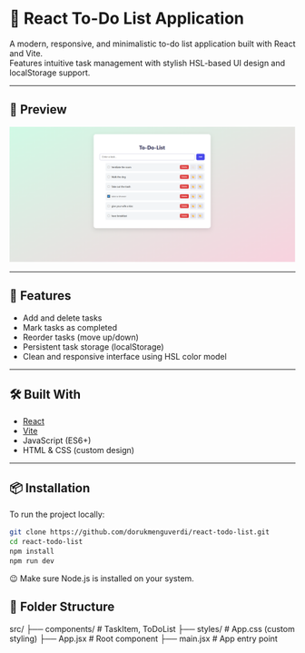 # 📝 React To-Do List Application

A modern, responsive, and minimalistic to-do list application built with React and Vite.  
Features intuitive task management with stylish HSL-based UI design and localStorage support.

---

## 📸 Preview

![App Screenshot](./public/general.png)


---

## 🚀 Features

- Add and delete tasks
- Mark tasks as completed
- Reorder tasks (move up/down)
- Persistent task storage (localStorage)
- Clean and responsive interface using HSL color model

---


## 🛠️ Built With

- [React](https://reactjs.org/)
- [Vite](https://vitejs.dev/)
- JavaScript (ES6+)
- HTML & CSS (custom design)

---

## 📦 Installation

To run the project locally:

```bash
git clone https://github.com/dorukmenguverdi/react-todo-list.git
cd react-todo-list
npm install
npm run dev
```
😉 Make sure Node.js is installed on your system.

## 📂 Folder Structure
src/
├── components/       # TaskItem, ToDoList
├── styles/           # App.css (custom styling)
├── App.jsx           # Root component
├── main.jsx          # App entry point
